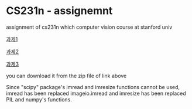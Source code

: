 # CS231n - assignemnt

assignment of cs231n which computer vision course at stanford univ

[과제1](https://cs231n.github.io/assignments2019/assignment1/)

[과제2](https://cs231n.github.io/assignments2019/assignment2/)

[과제3](https://cs231n.github.io/assignments2020/assignment3/)

you can download it from the zip file of link above

Since "scipy" package's imread and imresize functions cannot be used, imread has been replaced imageio.imread and imresize has been replaced PIL and numpy's functions.
